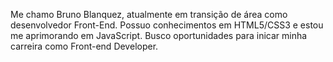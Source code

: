 Me chamo Bruno Blanquez, atualmente em transição de área como desenvolvedor Front-End. Possuo conhecimentos em HTML5/CSS3 e estou me aprimorando em JavaScript. 
Busco oportunidades para inicar minha carreira como Front-end Developer.


